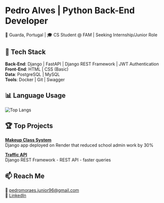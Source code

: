 # Pedro Alves | Python Back-End Developer

📍 Guarda, Portugal | 🎓 CS Student @ FAM | Seeking Internship/Junior Role  

## 🔧 Tech Stack  
**Back-End**: Django | FastAPI | Django REST Framework | JWT Authentication   
**Front-End**: HTML | CSS (Basic)   
**Data**: PostgreSQL | MySQL  
**Tools**: Docker | Git | Swagger  

## 📊 Language Usage
![Top Langs](https://github-readme-stats.vercel.app/api/top-langs/?username=pedro-alvesjr&layout=compact&langs_count=8&theme=dracula)

## 🏆 Top Projects  
**[Makeup Class System](https://github.com/pedro-alvesjr/School-Class-Reposition-System)**  
Django app deployed on Render that reduced school admin work by 30%  

**[Traffic API](https://github.com/pedro-alvesjr/traffic_monitor)**  
Django REST Framework - REST API - faster queries  

## 📫 Reach Me  
📧 pedromoraes.junior96@gmail.com  
🔗 [LinkedIn](https://www.linkedin.com/in/pedro-alves-302822321/)
